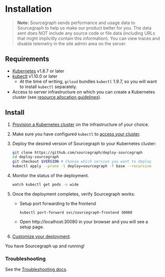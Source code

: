 # Installation

> **Note:** Sourcegraph sends performance and usage data to Sourcegraph to help us make our product
> better for you. The data sent does NOT include any source code or file data (including URLs that
> might implicitly contain this information). You can view traces and disable telemetry in the site
> admin area on the server.

## Requirements

- [Kubernetes](https://kubernetes.io/) v1.8.7 or later
- [kubectl](https://kubernetes.io/docs/tasks/tools/install-kubectl/) v1.10.0 or later
  - At the time of writing, `gcloud` bundles `kubectl` 1.9.7, so you will want to install `kubectl` separately.
- Access to server infrastructure on which you can create a Kubernetes cluster (see
  [resource allocation guidelines](scale.md)).

## Install

1. [Provision a Kubernetes cluster](k8s.md) on the infrastructure of your choice.
2. Make sure you have configured `kubectl` to [access your cluster](https://kubernetes.io/docs/tasks/access-application-cluster/configure-access-multiple-clusters/).
3. Deploy the desired version of Sourcegraph to your Kubernetes cluster:

   ```bash
   git clone https://github.com/sourcegraph/deploy-sourcegraph
   cd deploy-sourcegraph
   git checkout $VERSION # Choose which version you want to deploy
   kubectl apply --prune -l deploy=sourcegraph -f base --recursive
   ```

4. Monitor the status of the deployment.

   ```bash
   watch kubectl get pods -o wide
   ```

5. Once the deployment completes, verify Sourcegraph works:

   - Setup port forwarding to the frontend
     ```
     kubectl port-forward svc/sourcegraph-frontend 30080
     ```
   - Open http://localhost:30080 in your browser and you will see a setup page.

6. [Customize your deployment](cusomization.md).

You have Sourcegraph up and running!

### Troubleshooting

See the [Troubleshooting docs](troubleshoot.md).
